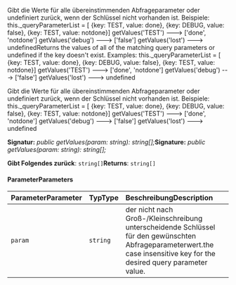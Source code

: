 <span data-ttu-id="dabf3-p101">Gibt die Werte für alle übereinstimmenden Abfrageparameter oder undefiniert zurück, wenn der Schlüssel nicht vorhanden ist. Beispiele: this._queryParameterList = [ {key: TEST, value: done}, {key: DEBUG, value: false}, {key: TEST, value: notdone}] getValues('TEST') ---> ['done', 'notdone'] getValues('debug') ---> ['false'] getValues('lost') ---> undefined</span><span class="sxs-lookup"><span data-stu-id="dabf3-p101">Returns the values of all of the matching query parameters or undefined if the key doesn't exist. Examples: this._queryParameterList = [ {key: TEST, value: done}, {key: DEBUG, value: false}, {key: TEST, value: notdone}] getValues('TEST') ---> ['done', 'notdone'] getValues('debug') ---> ['false'] getValues('lost') ---> undefined</span></span>




Gibt die Werte für alle übereinstimmenden Abfrageparameter oder undefiniert zurück, wenn der Schlüssel nicht vorhanden ist. Beispiele: this._queryParameterList = [ {key: TEST, value: done}, {key: DEBUG, value: false}, {key: TEST, value: notdone}] getValues('TEST') ---> ['done', 'notdone'] getValues('debug') ---> ['false'] getValues('lost') ---> undefined

<span data-ttu-id="dabf3-104">**Signatur:** _public getValues(param: string): string[];_</span><span class="sxs-lookup"><span data-stu-id="dabf3-104">**Signature:** _public getValues(param: string): string[];_</span></span>

<span data-ttu-id="dabf3-105">**Gibt Folgendes zurück**: `string[]`</span><span class="sxs-lookup"><span data-stu-id="dabf3-105">**Returns**: `string[]`</span></span>





#### <a name="parameters"></a><span data-ttu-id="dabf3-106">Parameter</span><span class="sxs-lookup"><span data-stu-id="dabf3-106">Parameters</span></span>


| <span data-ttu-id="dabf3-107">Parameter</span><span class="sxs-lookup"><span data-stu-id="dabf3-107">Parameter</span></span>    | <span data-ttu-id="dabf3-108">Typ</span><span class="sxs-lookup"><span data-stu-id="dabf3-108">Type</span></span>    | <span data-ttu-id="dabf3-109">Beschreibung</span><span class="sxs-lookup"><span data-stu-id="dabf3-109">Description</span></span> |
|:-------------|:---------------|:------------|
| `param`    | `string` | <span data-ttu-id="dabf3-110">der nicht nach Groß-/Kleinschreibung unterscheidende Schlüssel für den gewünschten Abfrageparameterwert.</span><span class="sxs-lookup"><span data-stu-id="dabf3-110">the case insensitive key for the desired query parameter value.</span></span> |


